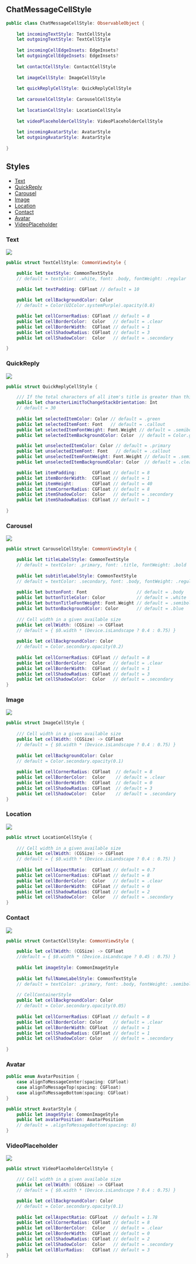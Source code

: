 
## ChatMessageCellStyle

```swift
public class ChatMessageCellStyle: ObservableObject {
    
    let incomingTextStyle: TextCellStyle
    let outgoingTextStyle: TextCellStyle
    
    let incomingCellEdgeInsets: EdgeInsets?
    let outgoingCellEdgeInsets: EdgeInsets?
    
    let contactCellStyle: ContactCellStyle
    
    let imageCellStyle: ImageCellStyle
    
    let quickReplyCellStyle: QuickReplyCellStyle
    
    let carouselCellStyle: CarouselCellStyle
    
    let locationCellStyle: LocationCellStyle
    
    let videoPlaceholderCellStyle: VideoPlaceholderCellStyle
    
    let incomingAvatarStyle: AvatarStyle
    let outgoingAvatarStyle: AvatarStyle
    
}
```

## Styles
* [Text](#text)
* [QuickReply](#quick-reply)
* [Carousel](#carousel)
* [Image](#image)
* [Location](#location)
* [Contact](#contact)
* [Avatar](#avatar)
* [VideoPlaceholder](#video-placeholder)

### Text

![](https://github.com/EnesKaraosman/SwiftyChat/blob/master/Sources/SwiftyChat/Demo/Preview/textItem.png)

```swift
public struct TextCellStyle: CommonViewStyle {

    public let textStyle: CommonTextStyle
    // default = textColor: .white, font: .body, fontWeight: .regular
    
    public let textPadding: CGFloat // default = 10

    public let cellBackgroundColor: Color
    // default = Color(UIColor.systemPurple).opacity(0.8)

    public let cellCornerRadius: CGFloat // default = 8
    public let cellBorderColor:  Color   // default = .clear
    public let cellBorderWidth:  CGFloat // default = 1
    public let cellShadowRadius: CGFloat // default = 3
    public let cellShadowColor:  Color   // default = .secondary

}
```

### QuickReply

![](https://github.com/EnesKaraosman/SwiftyChat/blob/master/Sources/SwiftyChat/Demo/Preview/quickReplyItem.png)

```swift
public struct QuickReplyCellStyle {

    /// If the total characters of all item's title is greater than this value, items ordered vertically
    public let characterLimitToChangeStackOrientation: Int
    // default = 30
    
    public let selectedItemColor: Color // default = .green
    public let selectedItemFont: Font   // default = .callout
    public let selectedItemFontWeight: Font.Weight // default = .semibold
    public let selectedItemBackgroundColor: Color  // default = Color.green.opacity(0.3)

    public let unselectedItemColor: Color // default = .primary
    public let unselectedItemFont: Font   // default = .callout
    public let unselectedItemFontWeight: Font.Weight // default = .semibold
    public let unselectedItemBackgroundColor: Color  // default = .clear

    public let itemPadding:      CGFloat // default = 8
    public let itemBorderWidth:  CGFloat // default = 1
    public let itemHeight:       CGFloat // default = 40
    public let itemCornerRadius: CGFloat // default = 8
    public let itemShadowColor:  Color   // default = .secondary
    public let itemShadowRadius: CGFloat // default = 1
    
}
```

### Carousel

![](https://github.com/EnesKaraosman/SwiftyChat/blob/master/Sources/SwiftyChat/Demo/Preview/carouselItem.png)

```swift
public struct CarouselCellStyle: CommonViewStyle {

    public let titleLabelStyle: CommonTextStyle 
    // default = textColor: .primary, font: .title, fontWeight: .bold
    
    public let subtitleLabelStyle: CommonTextStyle
    // default = textColor: .secondary, font: .body, fontWeight: .regular
    
    public let buttonFont: Font                   // default = .body
    public let buttonTitleColor: Color            // default = .white
    public let buttonTitleFontWeight: Font.Weight // default = .semibold
    public let buttonBackgroundColor: Color       // default = .blue
    
    /// Cell width in a given available size
    public let cellWidth: (CGSize) -> CGFloat
    // default = { $0.width * (Device.isLandscape ? 0.4 : 0.75) }
    
    public let cellBackgroundColor: Color   
    // default = Color.secondary.opacity(0.2)
    
    public let cellCornerRadius: CGFloat // default = 8
    public let cellBorderColor:  Color   // default = .clear
    public let cellBorderWidth:  CGFloat // default = 1
    public let cellShadowRadius: CGFloat // default = 3
    public let cellShadowColor:  Color   // default = .secondary
}
```

### Image

![](https://github.com/EnesKaraosman/SwiftyChat/blob/master/Sources/SwiftyChat/Demo/Preview/imageItem.png)

```swift
public struct ImageCellStyle {
    
    /// Cell width in a given available size
    public let cellWidth: (CGSize) -> CGFloat
    // default = { $0.width * (Device.isLandscape ? 0.4 : 0.75) }
    
    public let cellBackgroundColor: Color    
    // default = Color.secondary.opacity(0.1)
    
    public let cellCornerRadius: CGFloat  // default = 8
    public let cellBorderColor:  Color    // default = .clear
    public let cellBorderWidth:  CGFloat  // default = 0
    public let cellShadowRadius: CGFloat  // default = 3
    public let cellShadowColor:  Color    // default = .secondary
}
```

### Location

![](https://github.com/EnesKaraosman/SwiftyChat/blob/master/Sources/SwiftyChat/Demo/Preview/locationItem.png)

```swift
public struct LocationCellStyle {
    
    /// Cell width in a given available size
    public let cellWidth: (CGSize) -> CGFloat
    // default = { $0.width * (Device.isLandscape ? 0.4 : 0.75) }
    
    public let cellAspectRatio:  CGFloat // default = 0.7
    public let cellCornerRadius: CGFloat // default = 8
    public let cellBorderColor:  Color   // default = .clear
    public let cellBorderWidth:  CGFloat // default = 0
    public let cellShadowRadius: CGFloat // default = 2
    public let cellShadowColor:  Color   // default = .secondary
}
```

### Contact

![](https://github.com/EnesKaraosman/SwiftyChat/blob/master/Sources/SwiftyChat/Demo/Preview/contactItem.png)

```swift
public struct ContactCellStyle: CommonViewStyle {

    public let cellWidth: (CGSize) -> CGFloat
    //default = { $0.width * (Device.isLandscape ? 0.45 : 0.75) }
    
    public let imageStyle: CommonImageStyle
    
    public let fullNameLabelStyle: CommonTextStyle
    // default = textColor: .primary, font: .body, fontWeight: .semibold
    
    // CellContainerStyle
    public let cellBackgroundColor: Color
    // default = Color.secondary.opacity(0.05)
    
    public let cellCornerRadius: CGFloat // default = 8
    public let cellBorderColor: Color    // default = .clear
    public let cellBorderWidth: CGFloat  // default = 1
    public let cellShadowRadius: CGFloat // default = 1
    public let cellShadowColor: Color    // default = .secondary
    
}
```

### Avatar

```swift
public enum AvatarPosition {
    case alignToMessageCenter(spacing: CGFloat)
    case alignToMessageTop(spacing: CGFloat)
    case alignToMessageBottom(spacing: CGFloat)
}

public struct AvatarStyle {
    public let imageStyle: CommonImageStyle
    public let avatarPosition: AvatarPosition 
    // default = .alignToMessageBottom(spacing: 8)
}
```

### VideoPlaceholder

![](https://github.com/EnesKaraosman/SwiftyChat/blob/master/Sources/SwiftyChat/Demo/Preview/videoPlaceholderItem.png)

```swift
public struct VideoPlaceholderCellStyle {

    /// Cell width in a given available size
    public let cellWidth: (CGSize) -> CGFloat
    // default = { $0.width * (Device.isLandscape ? 0.4 : 0.75) }

    public let cellBackgroundColor: Color    
    // default = Color.secondary.opacity(0.1)
    
    public let cellAspectRatio: CGFloat  // default = 1.78
    public let cellCornerRadius: CGFloat // default = 8
    public let cellBorderColor:  Color   // default = .clear
    public let cellBorderWidth:  CGFloat // default = 0
    public let cellShadowRadius: CGFloat // default = 2
    public let cellShadowColor:  Color   // default = .secondary
    public let cellBlurRadius:   CGFloat // default = 3
}
```
